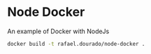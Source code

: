 # Node Docker
An example of Docker with NodeJs

```sh
docker build -t rafael.dourado/node-docker .
```
